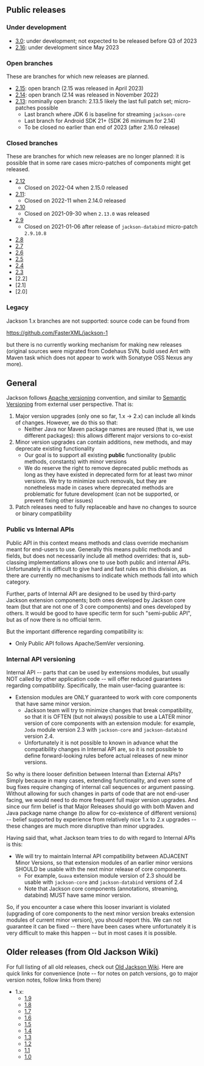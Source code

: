 ## Public releases

### Under development

* [3.0](Jackson-Release-3.0): under development; not expected to be released before Q3 of 2023
* [2.16](Jackson-Release-2.16): under development since May 2023

### Open branches

These are branches for which new releases are planned.

* [2.15](Jackson-Release-2.15): open branch (2.15 was released in April 2023)
* [2.14](Jackson-Release-2.14): open branch (2.14 was released in November 2022)
* [2.13](Jackson-Release-2.13): nominally open branch: 2.13.5 likely the last full patch set; micro-patches possible
    * Last branch where JDK 6 is baseline for streaming `jackson-core`
    * Last branch for Android SDK 21+ (SDK 26 minimum for 2.14)
    * To be closed no earlier than end of 2023 (after 2.16.0 release)

### Closed branches

These are branches for which new releases are no longer planned: it is possible that in some rare cases micro-patches of components might get released.

* [2.12](Jackson-Release-2.12) 
    * Closed on 2022-04 when 2.15.0 released
* [2.11](Jackson-Release-2.11):
    * Closed on 2022-11 when 2.14.0 released
* [2.10](Jackson-Release-2.10)
    * Closed on 2021-09-30 when `2.13.0` was released
* [2.9](Jackson-Release-2.9)
    * Closed on 2021-01-06 after release of `jackson-databind` micro-patch `2.9.10.8`
* [2.8](Jackson-Release-2.8)
* [2.7](Jackson-Release-2.7)
* [2.6](Jackson-Release-2.6)
* [2.5](Jackson-Release-2.5)
* [2.4](Jackson-Release-2.4)
* [2.3](Jackson-Release-2.3)
* [2.2]
* [2.1]
* [2.0]

### Legacy

Jackson 1.x branches are not supported: source code can be found from

https://github.com/FasterXML/jackson-1

but there is no currently working mechanism for making new releases (original sources were migrated from Codehaus SVN, build used Ant with Maven task which does not appear to work with Sonatype OSS Nexus any more).

## General

Jackson follows [Apache versioning](https://apr.apache.org/versioning.html) convention, and similar to [Semantic Versioning](http://semver.org/) from external user perspective.
That is:

1. Major version upgrades (only one so far, 1.x -> 2.x) can include all kinds of changes. However, we do this so that:
    * Neither Java nor Maven package names are reused (that is, we use different packages): this allows different major versions to co-exist
2. Minor version upgrades can contain additions, new methods, and may deprecate existing functionality
    * Our goal is to support all existing **public** functionality (public methods, constants) with minor versions
    * We do reserve the right to remove deprecated public methods as long as they have existed in deprecated form for at least two minor versions. We try to minimize such removals, but they are nonetheless made in cases where deprecated methods are problematic for future development (can not be supported, or prevent fixing other issues)
3. Patch releases need to fully replaceable and have no changes to source or binary compatibility

### Public vs Internal APIs

Public API in this context means methods and class override mechanism meant for end-users to use.
Generally this means public methods and fields, but does not necessarily include all method overrides: that is, sub-classing implementations allows one to use both public and internal APIs.
Unfortunately it is difficult to give hard and fast rules on this division, as there are currently no mechanisms to indicate which methods fall into which category.

Further, parts of Internal API are designed to be used by third-party Jackson extension components; both ones developed by Jackson core team (but that are not one of 3 core components) and ones developed by others. It would be good to have specific term for such "semi-public API", but as of now there is no official term.

But the important difference regarding compatibility is:

* Only Public API follows Apache/SemVer versioning.

### Internal API versioning

Internal API -- parts that can be used by extensions modules, but usually NOT called by other application code -- will offer reduced guarantees regarding compatibility.
Specifically, the main user-facing guarantee is:

* Extension modules are ONLY guaranteed to work with core components that have same minor version.
    * Jackson team will try to minimize changes that break compatibility, so that it is OFTEN (but not always) possible to use a LATER minor version of core components with an extension module: for example, `Joda` module version 2.3 with `jackson-core` and `jackson-databind` version 2.4.
    * Unfortunately it is not possible to known in advance what the compatibility changes in Internal API are, so it is not possible to define forward-looking rules before actual releases of new minor versions.

So why is there looser definition between Internal than External APIs? Simply because in many cases, extending functionality, and even some of bug fixes require changing of internal call sequences or argument passing. Without allowing for such changes in parts of code that are not end-user facing, we would need to do more frequent full major version upgrades. And since our firm belief is that Major Releases should go with both Maven and Java package name change (to allow for co-existence of different versions) -- belief supported by experience from relatively nice 1.x to 2.x upgrades -- these changes are much more disruptive than minor upgrades.

Having said that, what Jackson team tries to do with regard to Internal APIs is this:

* We will try to maintain Internal API compatibility between ADJACENT Minor Versions, so that extension modules of an earlier minor versions SHOULD be usable with the next minor release of core components.
    * For example, `Guava` extension module version of 2.3 should be usable with `jackson-core` and `jackson-databind` versions of 2.4
    * Note that Jackson core components (annotations, streaming, databind) MUST have same minor version.

So, if you encounter a case where this looser invariant is violated (upgrading of core components to the next minor version breaks extension modules of current minor version), you should report this.
We can not guarantee it can be fixed -- there have been cases where unfortunately it is very difficult to make this happen -- but in most cases it is possible.

## Older releases (from Old Jackson Wiki)

For full listing of all old releases, check out [Old Jackson Wiki](http://wiki.fasterxml.com/JacksonDocumentation). Here are quick links for convenience (note -- for notes on patch versions, go to major version notes, follow links from there)

* 1.x: 
    * [1.9](JacksonRelease1.9)
    * [1.8](JacksonRelease1.8)
    * [1.7](JacksonRelease1.7)
    * [1.6](JacksonRelease1.6)
    * [1.5](JacksonRelease1.5)
    * [1.4](JacksonRelease1.4)
    * [1.3](JacksonRelease1.3)
    * [1.2](JacksonRelease1.2)
    * [1.1](JacksonRelease1.1)
    * [1.0](Jackson-Release-1.0)
